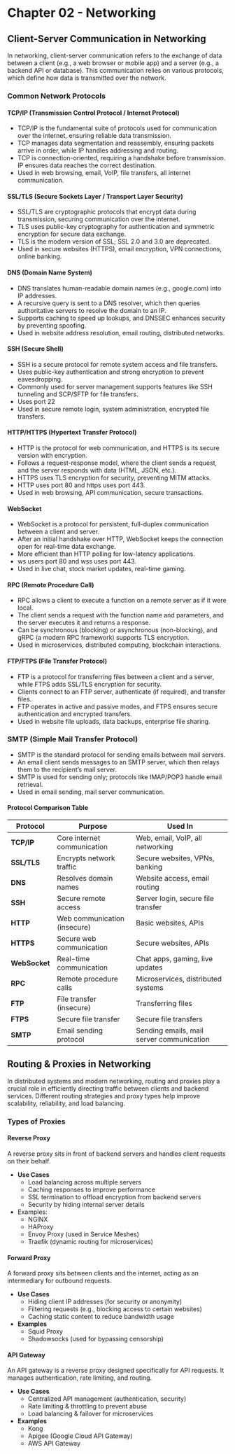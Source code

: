 # Chapter 02 - Networking

## Client-Server Communication in Networking
In networking, client-server communication refers to the exchange of data between a client (e.g., a web browser or mobile app) and a server (e.g., a backend API or database). This communication relies on various protocols, which define how data is transmitted over the network.

### Common Network Protocols

#### **TCP/IP (Transmission Control Protocol / Internet Protocol)**
- TCP/IP is the fundamental suite of protocols used for communication over the internet, ensuring reliable data transmission.
- TCP manages data segmentation and reassembly, ensuring packets arrive in order, while IP handles addressing and routing.
- TCP is connection-oriented, requiring a handshake before transmission. IP ensures data reaches the correct destination.
- Used in web browsing, email, VoIP, file transfers, all internet communication.

#### **SSL/TLS (Secure Sockets Layer / Transport Layer Security)**
- SSL/TLS are cryptographic protocols that encrypt data during transmission, securing communication over the internet.
- TLS uses public-key cryptography for authentication and symmetric encryption for secure data exchange.
- TLS is the modern version of SSL; SSL 2.0 and 3.0 are deprecated.
- Used in secure websites (HTTPS), email encryption, VPN connections, online banking.

#### **DNS (Domain Name System)**
- DNS translates human-readable domain names (e.g., google.com) into IP addresses.
- A recursive query is sent to a DNS resolver, which then queries authoritative servers to resolve the domain to an IP.
- Supports caching to speed up lookups, and DNSSEC enhances security by preventing spoofing.
- Used in website address resolution, email routing, distributed networks.

#### **SSH (Secure Shell)**
- SSH is a secure protocol for remote system access and file transfers.
- Uses public-key authentication and strong encryption to prevent eavesdropping.
- Commonly used for server management supports features like SSH tunneling and SCP/SFTP for file transfers.
- Uses port 22
- Used in secure remote login, system administration, encrypted file transfers.

#### **HTTP/HTTPS (Hypertext Transfer Protocol)**
- HTTP is the protocol for web communication, and HTTPS is its secure version with encryption.
- Follows a request-response model, where the client sends a request, and the server responds with data (HTML, JSON, etc.).
- HTTPS uses TLS encryption for security, preventing MITM attacks.
- HTTP uses port 80 and https uses port 443.
- Used in web browsing, API communication, secure transactions.

#### **WebSocket**
- WebSocket is a protocol for persistent, full-duplex communication between a client and server.
- After an initial handshake over HTTP, WebSocket keeps the connection open for real-time data exchange.
- More efficient than HTTP polling for low-latency applications.
- ws users port 80 and wss uses port 443.
- Used in live chat, stock market updates, real-time gaming.

#### **RPC (Remote Procedure Call)**
- RPC allows a client to execute a function on a remote server as if it were local.
- The client sends a request with the function name and parameters, and the server executes it and returns a response.
- Can be synchronous (blocking) or asynchronous (non-blocking), and gRPC (a modern RPC framework) supports TLS encryption.
- Used in microservices, distributed computing, blockchain interactions.

#### **FTP/FTPS (File Transfer Protocol)**
- FTP is a protocol for transferring files between a client and a server, while FTPS adds SSL/TLS encryption for security.
- Clients connect to an FTP server, authenticate (if required), and transfer files.
- FTP operates in active and passive modes, and FTPS ensures secure authentication and encrypted transfers.
- Used in website file uploads, data backups, enterprise file sharing.

### **SMTP (Simple Mail Transfer Protocol)**
- SMTP is the standard protocol for sending emails between mail servers.
- An email client sends messages to an SMTP server, which then relays them to the recipient’s mail server.
- SMTP is used for sending only; protocols like IMAP/POP3 handle email retrieval.
- Used in email sending, mail server communication.

#### **Protocol Comparison Table**
| Protocol   | Purpose                     | Used In                               |
|-----------|-----------------------------|--------------------------------------|
| **TCP/IP**  | Core internet communication  | Web, email, VoIP, all networking |
| **SSL/TLS** | Encrypts network traffic     | Secure websites, VPNs, banking |
| **DNS**  | Resolves domain names        | Website access, email routing |
| **SSH**   | Secure remote access        | Server login, secure file transfer |
| **HTTP**  | Web communication (insecure) | Basic websites, APIs                |
| **HTTPS** | Secure web communication     | Secure websites, APIs               |
| **WebSocket** | Real-time communication  | Chat apps, gaming, live updates     |
| **RPC**   | Remote procedure calls       | Microservices, distributed systems |
| **FTP**   | File transfer (insecure)     | Transferring files                  |
| **FTPS**  | Secure file transfer         | Secure file transfers               |
| **SMTP**  | Email sending protocol       | Sending emails, mail server communication |

## Routing & Proxies in Networking
In distributed systems and modern networking, routing and proxies play a crucial role in efficiently directing traffic between clients and backend services. Different routing strategies and proxy types help improve scalability, reliability, and load balancing.

### Types of Proxies
#### **Reverse Proxy**
A reverse proxy sits in front of backend servers and handles client requests on their behalf.

- **Use Cases**
  - Load balancing across multiple servers
  - Caching responses to improve performance
  - SSL termination to offload encryption from backend servers
  - Security by hiding internal server details
- Examples:
  - NGINX
  - HAProxy
  - Envoy Proxy (used in Service Meshes)
  - Traefik (dynamic routing for microservices)

#### **Forward Proxy**
A forward proxy sits between clients and the internet, acting as an intermediary for outbound requests.

- **Use Cases**
  - Hiding client IP addresses (for security or anonymity)
  - Filtering requests (e.g., blocking access to certain websites)
  - Caching static content to reduce bandwidth usage
- **Examples**
  - Squid Proxy
  - Shadowsocks (used for bypassing censorship)

#### **API Gateway**
An API gateway is a reverse proxy designed specifically for API requests. It manages authentication, rate limiting, and routing.

- **Use Cases**
  - Centralized API management (authentication, security)
  - Rate limiting & throttling to prevent abuse
  - Load balancing & failover for microservices
- **Examples**
  - Kong
  - Apigee (Google Cloud API Gateway)
  - AWS API Gateway

